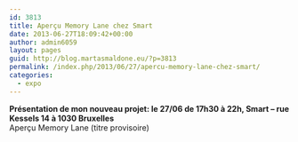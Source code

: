 ```yaml
---
id: 3813
title: Aperçu Memory Lane chez Smart
date: 2013-06-27T18:09:42+00:00
author: admin6059
layout: pages
guid: http://blog.martasmaldone.eu/?p=3813
permalink: /index.php/2013/06/27/apercu-memory-lane-chez-smart/
categories:
  - expo
---
```

<div id="exposition_BYTE_TourTaxis.head.137098222230" class="text resizable object">
  <b>Présentation de mon nouveau projet: le 27/06 de 17h30 à 22h, Smart &#8211; rue Kessels 14 à 1030 Bruxelles</b>
</div>

<div id="exposition_BYTE_TourTaxis.head.137098298758" class="text resizable object">
  Aperçu Memory Lane (titre provisoire)
</div>

&nbsp;